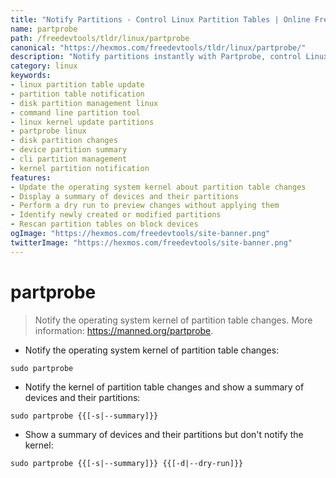 ```yaml
---
title: "Notify Partitions - Control Linux Partition Tables | Online Free DevTools by Hexmos"
name: partprobe
path: /freedevtools/tldr/linux/partprobe
canonical: "https://hexmos.com/freedevtools/tldr/linux/partprobe/"
description: "Notify partitions instantly with Partprobe, control Linux partition tables. Update kernel with disk changes and manage devices. Free online tool, no registration required."
category: linux
keywords:
- linux partition table update
- partition table notification
- disk partition management linux
- command line partition tool
- linux kernel update partitions
- partprobe linux
- disk partition changes
- device partition summary
- cli partition management
- kernel partition notification
features:
- Update the operating system kernel about partition table changes
- Display a summary of devices and their partitions
- Perform a dry run to preview changes without applying them
- Identify newly created or modified partitions
- Rescan partition tables on block devices
ogImage: "https://hexmos.com/freedevtools/site-banner.png"
twitterImage: "https://hexmos.com/freedevtools/site-banner.png"
---
```


# partprobe

> Notify the operating system kernel of partition table changes.
> More information: <https://manned.org/partprobe>.

- Notify the operating system kernel of partition table changes:

`sudo partprobe`

- Notify the kernel of partition table changes and show a summary of devices and their partitions:

`sudo partprobe {{[-s|--summary]}}`

- Show a summary of devices and their partitions but don't notify the kernel:

`sudo partprobe {{[-s|--summary]}} {{[-d|--dry-run]}}`
